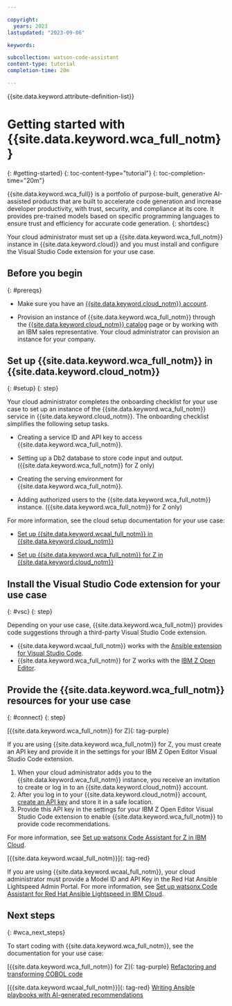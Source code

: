 ```yaml
---

copyright:
  years: 2023
lastupdated: "2023-09-06"

keywords:

subcollection: watson-code-assistant
content-type: tutorial
completion-time: 20m

---
```


{{site.data.keyword.attribute-definition-list}}

# Getting started with {{site.data.keyword.wca_full_notm}}
{: #getting-started}
{: toc-content-type="tutorial"}
{: toc-completion-time="20m"}

{{site.data.keyword.wca_full}} is a portfolio of purpose-built, generative AI-assisted products that are built to accelerate code generation and increase developer productivity, with trust, security, and compliance at its core. It provides pre-trained models based on specific programming languages to ensure trust and efficiency for accurate code generation.
{: shortdesc}

Your cloud administrator must set up a {{site.data.keyword.wca_full_notm}} instance in {{site.data.keyword.cloud}} and you must install and configure the Visual Studio Code extension for your use case.

## Before you begin
{: #prereqs}

* Make sure you have an [{{site.data.keyword.cloud_notm}} account](https://cloud.ibm.com/registration/).

* Provision an instance of {{site.data.keyword.wca_full_notm}} through the [{{site.data.keyword.cloud_notm}} catalog](https://cloud.ibm.com/catalog) page or by working with an IBM sales representative. Your cloud administrator can provision an instance for your company.

## Set up {{site.data.keyword.wca_full_notm}} in {{site.data.keyword.cloud_notm}}
{: #setup}
{: step}

Your cloud administrator completes the onboarding checklist for your use case to set up an instance of the {{site.data.keyword.wca_full_notm}} service in {{site.data.keyword.cloud_notm}}. The onboarding checklist simplifies the following setup tasks.

* Creating a service ID and API key to access {{site.data.keyword.wca_full_notm}}.

* Setting up a Db2 database to store code input and output. ({{site.data.keyword.wca_full_notm}} for Z only)

* Creating the serving environment for {{site.data.keyword.wca_full_notm}}.

* Adding authorized users to the {{site.data.keyword.wca_full_notm}} instance. ({{site.data.keyword.wca_full_notm}} for Z only)

For more information, see the cloud setup documentation for your use case:

* [Set up {{site.data.keyword.wcaal_full_notm}} in {{site.data.keyword.cloud_notm}}](/docs/watsonx-code-assistant?topic=watsonx-code-assistant-cloud-setup-a)

* [Set up {{site.data.keyword.wca_full_notm}} for Z in {{site.data.keyword.cloud_notm}}](/docs/watsonx-code-assistant?topic=watsonx-code-assistant-cloud-setup-z)


## Install the Visual Studio Code extension for your use case
{: #vsc}
{: step}

Depending on your use case, {{site.data.keyword.wca_full_notm}} provides code suggestions through a third-party Visual Studio Code extension.

* {{site.data.keyword.wcaal_full_notm}} works with the [Ansible extension for Visual Studio Code](https://marketplace.visualstudio.com/items?itemName=redhat.ansible).
* {{site.data.keyword.wca_full_notm}} for Z works with the [IBM Z Open Editor](https://ibm.github.io/zopeneditor-about/).

## Provide the {{site.data.keyword.wca_full_notm}} resources for your use case
{: #connect}
{: step}

[{{site.data.keyword.wca_full_notm}} for Z]{: tag-purple}

If you are using {{site.data.keyword.wca_full_notm}} for Z, you must create an API key and provide it in the settings for your IBM Z Open Editor Visual Studio Code extension.

1. When your cloud administrator adds you to the {{site.data.keyword.wca_full_notm}} instance, you receive an invitation to create or log in to an {{site.data.keyword.cloud_notm}} account.
1. After you log in to your {{site.data.keyword.cloud_notm}} account, [create an API key](/docs/account?topic=account-userapikey&interface=ui) and store it in a safe location.
1. Provide this API key in the settings for your IBM Z Open Editor Visual Studio Code extension to enable {{site.data.keyword.wca_full_notm}} to provide code recommendations.

For more information, see [Set up watsonx Code Assistant for Z in IBM Cloud](/docs/watsonx-code-assistant?topic=watsonx-code-assistant-cloud-setup-z).

[{{site.data.keyword.wcaal_full_notm}}]{: tag-red}

If you are using {{site.data.keyword.wcaal_full_notm}}, your cloud administrator must provide a Model ID and API Key in the Red Hat Ansible Lightspeed Admin Portal. For more information, see [Set up watsonx Code Assistant for Red Hat Ansible Lightspeed in IBM Cloud](/docs/watsonx-code-assistant?topic=watsonx-code-assistant-cloud-setup-a).

## Next steps
{: #wca_next_steps}

To start coding with {{site.data.keyword.wca_full_notm}}, see the documentation for your use case:

[{{site.data.keyword.wca_full_notm}} for Z]{: tag-purple} [Refactoring and transforming COBOL code](/docs/watsonx-code-assistant?topic=watsonx-code-assistant-wca4z)

[{{site.data.keyword.wcaal_full_notm}}]{: tag-red} [Writing Ansible playbooks with AI-generated recommendations](/docs/watsonx-code-assistant?topic=watsonx-code-assistant-wcaal)
